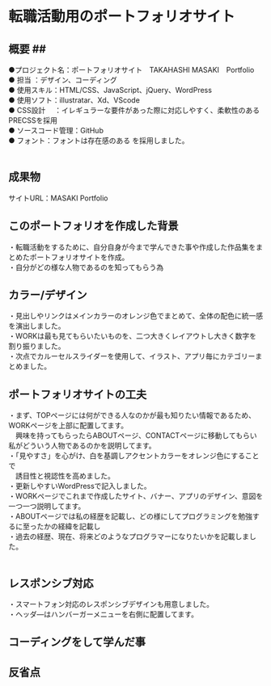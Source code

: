 # 転職活動用のポートフォリオサイト

## 概要 ##<br>
●プロジェクト名：ポートフォリオサイト　TAKAHASHI MASAKI　Portfolio<br>
●&nbsp;担当 ：デザイン、コーディング<br>
●&nbsp;使用スキル：HTML/CSS、JavaScript、jQuery、WordPress<br>
●&nbsp;使用ソフト：illustratar、Xd、VScode<br>
●&nbsp;CSS設計　 ：イレギュラーな要件があった際に対応しやすく、柔軟性のあるPRECSSを採用<br>
●&nbsp;ソースコード管理：GitHub<br>
●&nbsp;フォント：フォントは存在感のある を採用しました。<br>
<br>

## 成果物 ##
サイトURL：MASAKI Portfolio
<br>
## このポートフォリオを作成した背景 ##

・転職活動をするために、自分自身が今まで学んできた事や作成した作品集をまとめたポートフォリオサイトを作成。<br>
・自分がどの様な人物であるのを知ってもらう為

## カラー/デザイン ##

・見出しやリンクはメインカラーのオレンジ色でまとめて、全体の配色に統一感を演出しました。<br>
・WORKは最も見てもらいたいものを、二つ大きくレイアウトし大きく数字を割り振りました。<br>
・次点でカルーセルスライダーを使用して、イラスト、アプリ毎にカテゴリーまとめました。<br>

## ポートフォリオサイトの工夫 ##

・まず、TOPページには何ができる人なのかが最も知りたい情報であるため、WORKページを上部に配置してます。<br>
　興味を持ってもらったらABOUTページ、CONTACTページに移動してもらい私がどういう人物であるのかを説明してます。<br>
・「見やすさ」を心がけ、白を基調しアクセントカラーをオレンジ色にすることで<br>
　誘目性と視認性を高めました。<br>
・更新しやすいWordPressで記入しました。<br>
・WORKページでこれまで作成したサイト、バナー、アプリのデザイン、意図を一つ一つ説明してます。<br>
・ABOUTページでは私の経歴を記載し、どの様にしてプログラミングを勉強するに至ったかの経緯を記載し<br>
・過去の経歴、現在、将来どのようなプログラマーになりたいかを記載しました。<br>
<br>
## レスポンシブ対応 ##

・スマートフォン対応のレスポンシブデザインも用意しました。<br>
・ヘッダ―はハンバーガーメニューを右側に配置してます。<br>

## コーディングをして学んだ事 ##

## 反省点 ##
